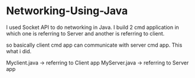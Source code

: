 # Networking-Using-Java

I used Socket API to do networking in Java.
I build 2 cmd application in which one is referring to Server and another is referring to client.

so basically client cmd app can communicate with server cmd app.
This what i did.

Myclient.java -> referring to Client app
MyServer.java -> referring to Server app
